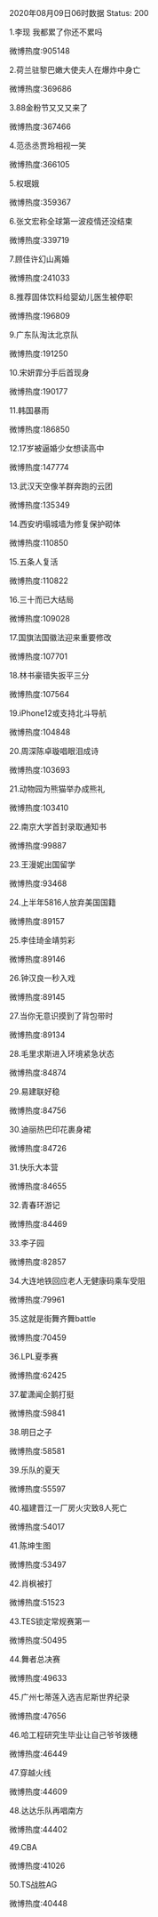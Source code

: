 2020年08月09日06时数据
Status: 200

1.李现 我都累了你还不累吗

微博热度:905148

2.荷兰驻黎巴嫩大使夫人在爆炸中身亡

微博热度:369686

3.88金粉节又又又来了

微博热度:367466

4.范丞丞贾玲相视一笑

微博热度:366105

5.权珉娥

微博热度:359367

6.张文宏称全球第一波疫情还没结束

微博热度:339719

7.顾佳许幻山离婚

微博热度:241033

8.推荐固体饮料给婴幼儿医生被停职

微博热度:196809

9.广东队淘汰北京队

微博热度:191250

10.宋妍霏分手后首现身

微博热度:190177

11.韩国暴雨

微博热度:186850

12.17岁被逼婚少女想读高中

微博热度:147774

13.武汉天空像羊群奔跑的云团

微博热度:135349

14.西安坍塌城墙为修复保护砌体

微博热度:110850

15.五条人复活

微博热度:110822

16.三十而已大结局

微博热度:109028

17.国旗法国徽法迎来重要修改

微博热度:107701

18.林书豪错失扳平三分

微博热度:107564

19.iPhone12或支持北斗导航

微博热度:104848

20.周深陈卓璇唱眼泪成诗

微博热度:103693

21.动物园为熊猫举办成熊礼

微博热度:103410

22.南京大学首封录取通知书

微博热度:99887

23.王漫妮出国留学

微博热度:93468

24.上半年5816人放弃美国国籍

微博热度:89157

25.李佳琦金靖剪彩

微博热度:89146

26.钟汉良一秒入戏

微博热度:89145

27.当你无意识摸到了背包带时

微博热度:89134

28.毛里求斯进入环境紧急状态

微博热度:84874

29.易建联好稳

微博热度:84756

30.迪丽热巴印花裹身裙

微博热度:84726

31.快乐大本营

微博热度:84655

32.青春环游记

微博热度:84469

33.李子园

微博热度:82857

34.大连地铁回应老人无健康码乘车受阻

微博热度:79961

35.这就是街舞齐舞battle

微博热度:70459

36.LPL夏季赛

微博热度:62425

37.翟潇闻企鹅打挺

微博热度:59841

38.明日之子

微博热度:58581

39.乐队的夏天

微博热度:55597

40.福建晋江一厂房火灾致8人死亡

微博热度:54017

41.陈坤生图

微博热度:53497

42.肖枫被打

微博热度:51523

43.TES锁定常规赛第一

微博热度:50495

44.舞者总决赛

微博热度:49633

45.广州七蒂莲入选吉尼斯世界纪录

微博热度:47656

46.哈工程研究生毕业让自己爷爷拨穗

微博热度:46449

47.穿越火线

微博热度:44609

48.达达乐队再唱南方

微博热度:44402

49.CBA

微博热度:41026

50.TS战胜AG

微博热度:40448

